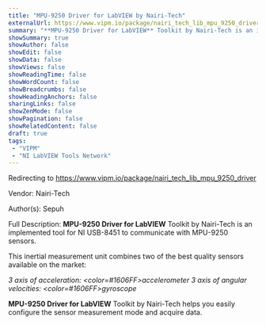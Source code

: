 ```yaml
---
title: "MPU-9250 Driver for LabVIEW by Nairi-Tech"
externalUrl: https://www.vipm.io/package/nairi_tech_lib_mpu_9250_driver
summary: "**MPU-9250 Driver for LabVIEW** Toolkit by Nairi-Tech is an implemented tool for NI USB-8451 to communicate with MPU-9250 sensors."
showSummary: true
showAuthor: false
showEdit: false
showData: false
showViews: false
showReadingTime: false
showWordCount: false
showBreadcrumbs: false
showHeadingAnchors: false
sharingLinks: false
showZenMode: false
showPagination: false
showRelatedContent: false
draft: true
tags:
 - "VIPM"
 - "NI LabVIEW Tools Network"
---
```


Redirecting to https://www.vipm.io/package/nairi_tech_lib_mpu_9250_driver

Vendor: Nairi-Tech

Author(s): Sepuh
 
Full Description:
**MPU-9250 Driver for LabVIEW** Toolkit by Nairi-Tech is an implemented tool for NI USB-8451 to communicate with MPU-9250 sensors.

This inertial measurement unit combines two of the best quality sensors available on the market:

*3 axis of acceleration: <color=#1606FF>accelerometer
3 axis of angular velocities: <color=#1606FF>gyroscope*

**MPU-9250 Driver for LabVIEW** Toolkit by Nairi-Tech helps you easily configure the sensor measurement mode and acquire data.